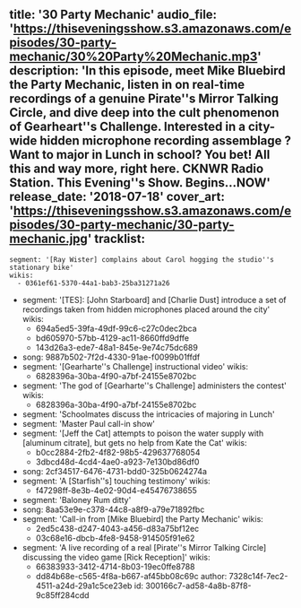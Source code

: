 title: '30 Party Mechanic'
audio_file: 'https://thiseveningsshow.s3.amazonaws.com/episodes/30-party-mechanic/30%20Party%20Mechanic.mp3'
description: 'In this episode, meet Mike Bluebird the Party Mechanic, listen in on real-time recordings of a genuine Pirate''s Mirror Talking Circle, and dive deep into the cult phenomenon of Gearheart''s Challenge. Interested in a city-wide hidden microphone recording assemblage ? Want to major in Lunch in school? You bet! All this and way more, right here. CKNWR Radio Station. This Evening''s Show. Begins...NOW'
release_date: '2018-07-18'
cover_art: 'https://thiseveningsshow.s3.amazonaws.com/episodes/30-party-mechanic/30-party-mechanic.jpg'
tracklist:
  -
    segment: '[Ray Wister] complains about Carol hogging the studio''s stationary bike'
    wikis:
      - 0361ef61-5370-44a1-bab3-25ba31271a26
  -
    segment: '[TES]: [John Starboard] and [Charlie Dust] introduce a set of recordings taken from hidden microphones placed around the city'
    wikis:
      - 694a5ed5-39fa-49df-99c6-c27c0dec2bca
      - bd605970-57bb-4129-ac11-8660ffd9dffe
      - 143d26a3-ede7-48a1-845e-9e74c75dc689
  -
    song: 9887b502-7f2d-4330-91ae-f0099b01ffdf
  -
    segment: '[Gearharte''s Challenge] instructional video'
    wikis:
      - 6828396a-30ba-4f90-a7bf-24155e8702bc
  -
    segment: 'The god of [Gearharte''s Challenge] administers the contest'
    wikis:
      - 6828396a-30ba-4f90-a7bf-24155e8702bc
  -
    segment: 'Schoolmates discuss the intricacies of majoring in Lunch'
  -
    segment: 'Master Paul call-in show'
  -
    segment: '[Jeff the Cat] attempts to poison the water supply with [aluminum citrate], but gets no help from Kate the Cat'
    wikis:
      - b0cc2884-2fb2-4f82-98b5-429637768054
      - 3dbcd48d-4cd4-4ae0-a923-7e130bd86df0
  -
    song: 2cf34517-6476-4731-bdd0-325b0624274a
  -
    segment: 'A [Starfish''s] touching testimony'
    wikis:
      - f47298ff-8e3b-4e02-90d4-e45476738655
  -
    segment: 'Baloney Rum ditty'
  -
    song: 8aa53e9e-c378-44c8-a8f9-a79e71892fbc
  -
    segment: 'Call-in from [Mike Bluebird] the Party Mechanic'
    wikis:
      - 2ed5c438-d247-4043-a456-d83a75bf12ec
      - 03c68e16-dbcb-4fe8-9458-914505f91e62
  -
    segment: 'A live recording of a real [Pirate''s Mirror Talking Circle] discussing the video game [Rick Reception]'
    wikis:
      - 66383933-3412-4714-8b03-19ec0ffe8788
      - dd84b68e-c565-4f8a-b667-af45bb08c69c
author: 7328c14f-7ec2-4511-a24d-29a1c5ce23eb
id: 300166c7-ad58-4a8b-87f8-9c85ff284cdd
